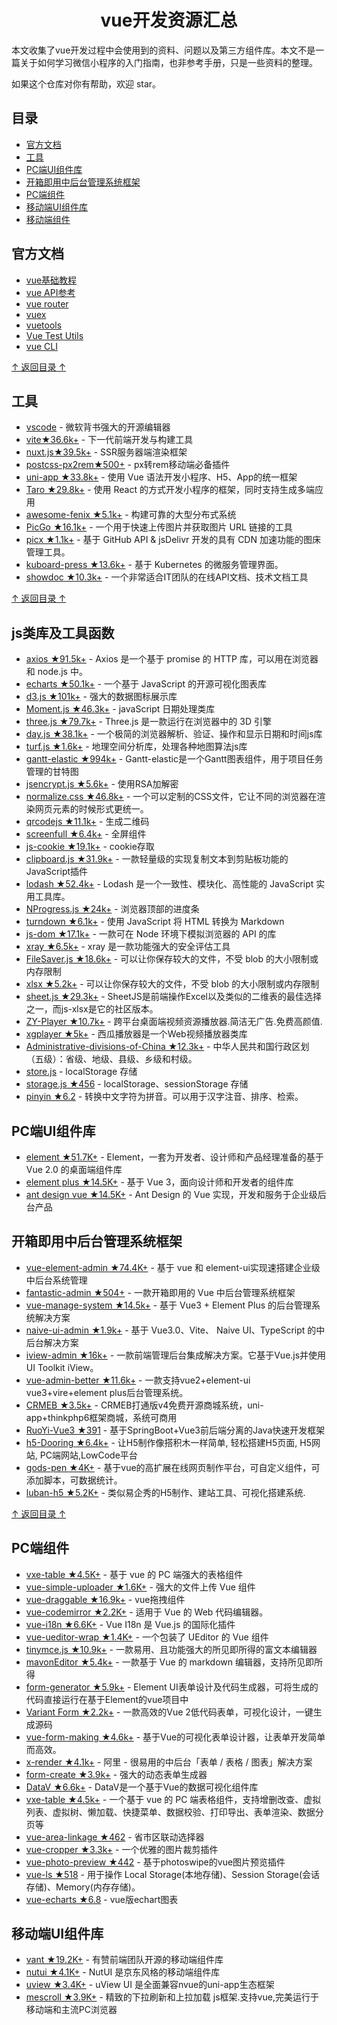 <h1 align="center">vue开发资源汇总</h1>

本文收集了vue开发过程中会使用到的资料、问题以及第三方组件库。本文不是一篇关于如何学习微信小程序的入门指南，也非参考手册，只是一些资料的整理。

如果这个仓库对你有帮助，欢迎 star。


## 目录

- [官方文档](#官方文档)
- [工具](#工具)
- [PC端UI组件库](#PC端UI组件库)
- [开箱即用中后台管理系统框架](#开箱即用中后台管理系统框架)
- [PC端组件](#PC端组件)
- [移动端UI组件库](#移动端UI组件库)
- [移动端组件](#移动端组件)

## 官方文档

- [vue基础教程](https://v3.cn.vuejs.org/)
- [vue API参考](https://v3.cn.vuejs.org/api/)
- [vue router](https://router.vuejs.org/zh/index.html)
- [vuex](https://vuex.vuejs.org/zh/index.html)
- [vuetools](https://devtools.vuejs.org/)
- [Vue Test Utils](https://test-utils.vuejs.org/guide/)
- [vue CLI](https://cli.vuejs.org/zh/index.html)


[↑ 返回目录 ↑](#目录)

## 工具
- [vscode](https://developers.weixin.qq.com/miniprogram/dev/devtools/devtools.html) - 微软背书强大的开源编辑器
- [vite★36.6k+](https://vitejs.cn/) - 下一代前端开发与构建工具
- [nuxt.js★39.5k+](https://www.nuxtjs.cn/) - SSR服务器端渲染框架
- [postcss-px2rem★500+](https://www.npmjs.com/package/postcss-px2rem) - px转rem移动端必备插件
- [uni-app ★33.8k+](https://github.com/dcloudio/uni-app) - 使用 Vue 语法开发小程序、H5、App的统一框架
- [Taro ★29.8k+](https://github.com/NervJS/taro) - 使用 React 的方式开发小程序的框架，同时支持生成多端应用
- [awesome-fenix ★5.1k+](https://icyfenix.cn/) - 构建可靠的大型分布式系统
- [PicGo ★16.1k+](https://github.com/Molunerfinn/PicGo.git) - 一个用于快速上传图片并获取图片 URL 链接的工具
- [picx ★1.1k+](https://github.com/XPoet/picx.git) - 基于 GitHub API & jsDelivr 开发的具有 CDN 加速功能的图床管理工具。
- [kuboard-press ★13.6k+](https://github.com/eip-work/kuboard-press.git) - 基于 Kubernetes 的微服务管理界面。
- [showdoc ★10.3k+](https://github.com/star7th/showdoc.git) - 一个非常适合IT团队的在线API文档、技术文档工具

[↑ 返回目录 ↑](#目录)

## js类库及工具函数
- [axios ★91.5k+](http://www.axios-js.com/) - Axios 是一个基于 promise 的 HTTP 库，可以用在浏览器和 node.js 中。
- [echarts ★50.1k+](https://echarts.apache.org/zh/index.html) - 一个基于 JavaScript 的开源可视化图表库
- [d3.js ★101k+](https://www.d3js.org.cn/) - 强大的数据图标展示库
- [Moment.js ★46.3k+](https://github.com/moment/moment.git) - javaScript 日期处理类库
- [three.js ★79.7k+](https://github.com/mrdoob/three.js.git) - Three.js 是一款运行在浏览器中的 3D 引擎
- [day.js ★38.1k+](https://dayjs.fenxianglu.cn/) - 一个极简的浏览器解析、验证、操作和显示日期和时间js库
- [turf.js ★1.6k+](https://turfjs.fenxianglu.cn/) - 地理空间分析库，处理各种地图算法js库
- [gantt-elastic ★994k+](https://github.com/neuronetio/gantt-elastic.git) - Gantt-elastic是一个Gantt图表组件，用于项目任务管理的甘特图
- [jsencrypt.js ★5.6k+](https://github.com/jaywcjlove/store.js.git) - 使用RSA加解密
- [normalize.css ★46.8k+](https://github.com/necolas/normalize.css.git) - 一个可以定制的CSS文件，它让不同的浏览器在渲染网页元素的时候形式更统一。
- [qrcodejs ★11.1k+](https://github.com/davidshimjs/qrcodejs.git) - 生成二维码
- [screenfull ★6.4k+](https://github.com/sindresorhus/screenfull.git) - 全屏组件
- [js-cookie ★19.1k+](https://github.com/js-cookie/js-cookie.git) - cookie存取
- [clipboard.js ★31.9k+](https://github.com/zenorocha/clipboard.js.git) - 一款轻量级的实现复制文本到剪贴板功能的JavaScript插件
- [lodash ★52.4k+](https://www.lodashjs.com/) - Lodash 是一个一致性、模块化、高性能的 JavaScript 实用工具库。
- [NProgress.js ★24k+](https://ricostacruz.com/nprogress/) - 浏览器顶部的进度条
- [turndown ★6.1k+](https://github.com/mixmark-io/turndown.git) - 使用 JavaScript 将 HTML 转换为 Markdown
- [js-dom ★17.1k+](https://github.com/jsdom/jsdom.git) - 一款可在 Node 环境下模拟浏览器的 API 的库
- [xray ★6.5k+](https://github.com/chaitin/xray.git) - xray 是一款功能强大的安全评估工具
- [FileSaver.js ★18.6k+](https://github.com/eligrey/FileSaver.js.git) - 可以让你保存较大的文件，不受 blob 的大小限制或内存限制
- [xlsx ★5.2k+](https://github.com/tealeg/xlsx.git) - 可以让你保存较大的文件，不受 blob 的大小限制或内存限制
- [sheet.js ★29.3k+](https://github.com/SheetJS/sheetjs.git) - SheetJS是前端操作Excel以及类似的二维表的最佳选择之一，而js-xlsx是它的社区版本。
- [ZY-Player ★10.7k+](https://github.com/cuiocean/ZY-Player.git) - 跨平台桌面端视频资源播放器.简洁无广告.免费高颜值. 
- [xgplayer ★5k+](https://github.com/bytedance/xgplayer.git) - 西瓜播放器是一个Web视频播放器类库 
- [Administrative-divisions-of-China ★12.3k+](https://github.com/modood/Administrative-divisions-of-China.git) - 中华人民共和国行政区划（五级）：省级、地级、县级、乡级和村级。
- [store.js](https://github.com/travist/jsencrypt.git) - localStorage 存储
- [storage.js ★456](https://github.com/ustbhuangyi/storage.git) - localStorage、sessionStorage 存储
- [pinyin ★6.2](https://github.com/hotoo/pinyin.git) - 转换中文字符为拼音。可以用于汉字注音、排序、检索。



## PC端UI组件库

- [element ★51.7K+](https://element.eleme.cn/#/zh-CN) - Element，一套为开发者、设计师和产品经理准备的基于 Vue 2.0 的桌面端组件库
- [element plus ★14.5K+](https://element-plus.gitee.io/zh-CN/) - 基于 Vue 3，面向设计师和开发者的组件库
- [ant design vue ★14.5K+](https://antdv.com/docs/vue/introduce-cn/) - Ant Design 的 Vue 实现，开发和服务于企业级后台产品



## 开箱即用中后台管理系统框架

- [vue-element-admin ★74.4K+](https://panjiachen.github.io/vue-element-admin-site/zh/) - 基于 vue 和 element-ui实现速搭建企业级中后台系统管理
- [fantastic-admin ★504+](https://hooray.gitee.io/fantastic-admin/) - 一款开箱即用的 Vue 中后台管理系统框架
- [vue-manage-system ★14.5k+](https://github.com/lin-xin/vue-manage-system.git) - 基于 Vue3 + Element Plus 的后台管理系统解决方案
- [naive-ui-admin ★1.9k+](https://github.com/jekip/naive-ui-admin.git) - 基于 Vue3.0、Vite、 Naive UI、TypeScript 的中后台解决方案
- [iview-admin ★16k+](https://github.com/iview/iview-admin.git) - 一款前端管理后台集成解决方案。它基于Vue.js并使用 UI Toolkit iView。
- [vue-admin-better ★11.6k+](https://github.com/chuzhixin/vue-admin-better.git) - 一款支持vue2+element-ui vue3+vire+element plus后台管理系统。
- [CRMEB ★3.5k+](https://github.com/crmeb/CRMEB.git) - CRMEB打通版v4免费开源商城系统，uni-app+thinkphp6框架商城，系统可商用
- [RuoYi-Vue3 ★391](https://github.com/yangzongzhuan/RuoYi-Vue3.git) - 基于SpringBoot+Vue3前后端分离的Java快速开发框架
- [h5-Dooring ★6.4k+](https://github.com/MrXujiang/h5-Dooring.git) - 让H5制作像搭积木一样简单, 轻松搭建H5页面, H5网站, PC端网站,LowCode平台
- [gods-pen ★4K+](https://github.com/ymm-tech/gods-pen.git) - 基于vue的高扩展在线网页制作平台，可自定义组件，可添加脚本，可数据统计。
- [luban-h5 ★5.2K+](https://github.com/ly525/luban-h5.git) - 类似易企秀的H5制作、建站工具、可视化搭建系统.


[↑ 返回目录 ↑](#目录)

## PC端组件
- [vxe-table ★4.5K+](https://vxetable.cn/#/table/start/install) - 基于 vue 的 PC 端强大的表格组件
- [vue-simple-uploader ★1.6K+](https://github.com/simple-uploader/vue-uploader) - 强大的文件上传 Vue 组件
- [vue-draggable ★16.9k+](https://github.com/SortableJS/Vue.Draggable.git) - vue拖拽组件
- [vue-codemirror ★2.2K+](https://github.com/surmon-china/vue-codemirror.git) - 适用于 Vue 的 Web 代码编辑器。
- [vue-i18n ★6.6K+](https://github.com/kazupon/vue-i18n.git) - Vue I18n 是 Vue.js 的国际化插件
- [vue-ueditor-wrap ★1.4K+](https://github.com/haochuan9421/vue-ueditor-wrap.git) - 一个包装了 UEditor 的 Vue 组件
- [tinymce.js ★10.9k+](https://github.com/tinymce/tinymce.git) - 一款易用、且功能强大的所见即所得的富文本编辑器
- [mavonEditor ★5.4k+](https://github.com/hinesboy/mavonEditor.git) - 一款基于 Vue 的 markdown 编辑器，支持所见即所得
- [form-generator ★5.9k+](https://github.com/JakHuang/form-generator) - Element UI表单设计及代码生成器，可将生成的代码直接运行在基于Element的vue项目中
- [Variant Form ★2.2k+](https://www.vform666.com/) - 一款高效的Vue 2低代码表单，可视化设计，一键生成源码
- [vue-form-making ★4.6k+](https://github.com/GavinZhuLei/vue-form-making.git) - 基于Vue的可视化表单设计器，让表单开发简单而高效。
- [x-render ★4.1k+](https://github.com/alibaba/x-render.git) - 阿里 - 很易用的中后台「表单 / 表格 / 图表」解决方案
- [form-create ★3.9k+](https://github.com/xaboy/form-create.git) - 强大的动态表单生成器
- [DataV ★6.6k+](https://github.com/DataV-Team/DataV.git) - DataV是一个基于Vue的数据可视化组件库
- [vxe-table ★4.5k+](https://github.com/x-extends/vxe-table.git) - 一个基于 vue 的 PC 端表格组件，支持增删改查、虚拟列表、虚拟树、懒加载、快捷菜单、数据校验、打印导出、表单渲染、数据分页等
- [vue-area-linkage ★462](https://github.com/dwqs/vue-area-linkage.git) - 省市区联动选择器
- [vue-cropper ★3.3k+](https://github.com/xyxiao001/vue-cropper.git) - 一个优雅的图片裁剪插件
- [vue-photo-preview ★442](https://github.com/826327700/vue-photo-preview.git) - 基于photoswipe的vue图片预览插件
- [vue-ls ★518](https://github.com/RobinCK/vue-ls.git) - 用于操作 Local Storage(本地存储)、Session Storage(会话存储)、Memory(内存存储)。
- [vue-echarts ★6.8](https://github.com/ecomfe/vue-echarts.git) - vue版echart图表

## 移动端UI组件库

- [vant ★19.2K+](https://vant-contrib.gitee.io/vant/#/zh-CN/home) - 有赞前端团队开源的移动端组件库
- [nutui ★4.1K+](https://nutui.jd.com/) - NutUI 是京东风格的移动端组件库
- [uview ★3.4K+](https://www.uviewui.com/) - uView UI 是全面兼容nvue的uni-app生态框架
- [mescroll ★3.9K+](https://github.com/mescroll/mescroll.git) - 精致的下拉刷新和上拉加载 js框架.支持vue,完美运行于移动端和主流PC浏览器

